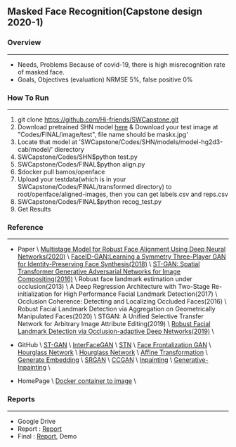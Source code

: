 ## Masked Face Recognition(Capstone design 2020-1)

### Overview
***
- Needs, Problems
    Because of covid-19, there is high misrecognition rate of masked face.
- Goals, Objectives (evaluation)
    NRMSE 5%, false positive 0%
    
### How To Run
***
1. git clone https://github.com/Hi-friends/SWCapstone.git
2. Download pretrained SHN model [here](https://drive.google.com/drive/folders/1AbTGhIBzUUINTH2GNL05tSWvOHnclRr4)
& Download your test image at "Codes/FINAL/image/test", file name should be maskx.jpg'
3. Locate that model at 'SWCapstone/Codes/SHN/models/model-hg2d3-cab/model/' dierectory
4. SWCapstone/Codes/SHN$python test.py
5. SWCapstone/Codes/FINAL$python align.py
6. $docker pull bamos/openface
7. Upload your testdata(which is in your SWCapstone/Codes/FINAL/transformed directory) to root/openface/aligned-images, then you can get labels.csv and reps.csv
8. SWCapstone/Codes/FINAL$python recog_test.py
9. Get Results


### Reference
***
- Paper \\
[Multistage Model for Robust Face Alignment Using Deep Neural Networks(2020)](https://arxiv.org/pdf/2002.01075.pdf) \\
[FaceID-GAN:Learning a Symmetry Three-Player GAN for Identity-Preserving Face Synthesis(2018)](http://openaccess.thecvf.com/content_cvpr_2018/papers/Shen_FaceID-GAN_Learning_a_CVPR_2018_paper.pdf) \\
[ST-GAN: Spatial Transformer Generative Adversarial Networks for Image Compositing(2016)](https://arxiv.org/pdf/1506.02025.pdf) \\
Robust face landmark estimation under occlusion(2013) \\
A Deep Regression Architecture with Two-Stage Re-initialization for High Performance Facial Landmark Detection(2017) \\
Occlusion Coherence: Detecting and Localizing Occluded Faces(2016) \\
Robust Facial Landmark Detection via Aggregation on Geometrically Manipulated Faces(2020) \\
STGAN: A Unified Selective Transfer Network for Arbitrary Image Attribute Editing(2019) \\
[Robust Facial Landmark Detection via Occlusion-adaptive Deep Networks(2019)](http://openaccess.thecvf.com/content_CVPR_2019/papers/Zhu_Robust_Facial_Landmark_Detection_via_Occlusion-Adaptive_Deep_Networks_CVPR_2019_paper.pdf) \\

- GitHub \\
[ST-GAN](https://github.com/chenhsuanlin/spatial-transformer-GAN) \\
[InterFaceGAN](https://github.com/genforce/interfacegan) \\
[STN](https://github.com/kevinzakka/spatial-transformer-network) \\
[Face Frontalization GAN](https://github.com/scaleway/frontalization) \\
[Hourglass Network](https://github.com/deepinx/deep-face-alignment) \\
[Hourglass Network](https://github.com/viliusmat/SHN-based-2D-face-alignment) \\
[Affine Transformation](https://github.com/cmusatyalab/openface/blob/master/openface/align_dlib.py) \\
[Generate Embedding](https://gist.github.com/ageitgey/ddbae3b209b6344a458fa41a3cf75719) \\
[SRGAN](https://github.com/dongheehand/SRGAN-PyTorch) \\
[CCGAN](https://github.com/mafda/generative_adversarial_networks_101/blob/master/src/mnist/04_CCGAN_MNIST.ipynb) \\
[Inpainting](https://github.com/JiahuiYu/generative_inpainting) \\
[Generative-Inpainting](https://github.com/daa233/generative-inpainting-pytorch) \\

- HomePage \\
[Docker container to image](https://galid1.tistory.com/323) \\


### Reports
***
+ Google Drive
+ Report : [Report](https://github.com/Hi-friends/SWCapstone/tree/master/Reports)
+ Final : [Report](https://github.com/Hi-friends/SWCapstone/tree/master/Reports), Demo
